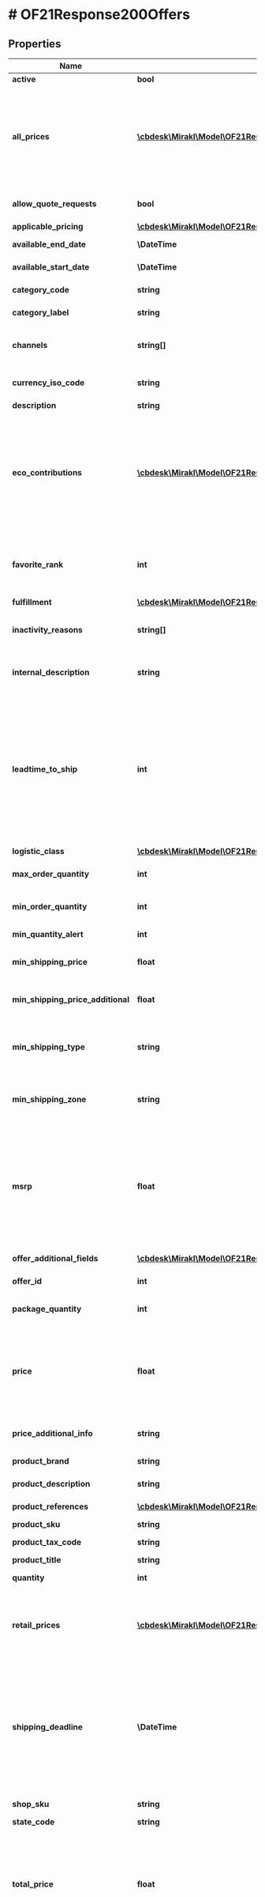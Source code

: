 # # OF21Response200Offers

## Properties

Name | Type | Description | Notes
------------ | ------------- | ------------- | -------------
**active** | **bool** | Is the offer active | [optional]
**all_prices** | [**\cbdesk\Mirakl\Model\OF21Response200OffersAllPrices[]**](OF21Response200OffersAllPrices.md) | All prices for the offer &lt;br/&gt; For Dropship specifically: the list of purchasing prices of the offer, also referred to as costs or wholesale prices | [optional]
**allow_quote_requests** | **bool** | Whether the offer is eligible for quotation | [optional]
**applicable_pricing** | [**\cbdesk\Mirakl\Model\OF21Response200OffersApplicablePricing**](OF21Response200OffersApplicablePricing.md) |  | [optional]
**available_end_date** | **\DateTime** | Available end date | [optional]
**available_start_date** | **\DateTime** | Available start date | [optional]
**category_code** | **string** | Product category code | [optional]
**category_label** | **string** | Product category label | [optional]
**channels** | **string[]** | List of channel codes on which the offer can be sold | [optional]
**currency_iso_code** | **string** | The currency of the shop (iso format) | [optional]
**description** | **string** | Offer description | [optional]
**eco_contributions** | [**\cbdesk\Mirakl\Model\OF21Response200OffersEcoContributions[]**](OF21Response200OffersEcoContributions.md) | Eco-contributions of the offer - only available if the operator setting &lt;em&gt;Activate data collection related to circular economy regulations&lt;/em&gt; has been enabled. | [optional]
**favorite_rank** | **int** | Favorite rank for the offer, when the favorite feature is enabled and the offer is a favorite | [optional]
**fulfillment** | [**\cbdesk\Mirakl\Model\OF21Response200OffersFulfillment**](OF21Response200OffersFulfillment.md) |  | [optional]
**inactivity_reasons** | **string[]** | Reasons for offers inactivity, mandatory if an offer is inactive | [optional]
**internal_description** | **string** | The offer&#39;s description as shown in the back office | [optional]
**leadtime_to_ship** | **int** | Offer&#39;s lead time to ship value. If this value has been set to 0, value is returned as 1 (unless platform&#39;s default lead time to ship value is also 0). If no lead time to ship was specified for the offer, platform&#39;s default value is returned. | [optional]
**logistic_class** | [**\cbdesk\Mirakl\Model\OF21Response200OffersLogisticClass**](OF21Response200OffersLogisticClass.md) |  | [optional]
**max_order_quantity** | **int** | Highest quantity of product items per order | [optional]
**min_order_quantity** | **int** | Lowest quantity of product items per order | [optional]
**min_quantity_alert** | **int** | Mininum quantity of the offer | [optional]
**min_shipping_price** | **float** | Unit price of the minimum shipping rate | [optional]
**min_shipping_price_additional** | **float** | Additional unit price associated to the minimum shipping rate | [optional]
**min_shipping_type** | **string** | Code of the shipping type associated to the minimum shipping rate | [optional]
**min_shipping_zone** | **string** | Code of the shipping zone associated to the minimum shipping rate | [optional]
**msrp** | **float** | The retail price recommendation, also referred to as manufacturer&#39;s suggested retail price (MSRP) or recommended retail price (RRP). &lt;br/&gt; Applicable only for Dropship offers. | [optional]
**offer_additional_fields** | [**\cbdesk\Mirakl\Model\OF21Response200OffersOfferAdditionalFields[]**](OF21Response200OffersOfferAdditionalFields.md) | Custom fields of the offer | [optional]
**offer_id** | **int** | Identifier of the offer | [optional]
**package_quantity** | **int** | Indivisible quantity of the same product | [optional]
**price** | **float** | Price of the offer &lt;br/&gt; For Dropship specifically: the purchasing price of the offer, also referred to as cost or wholesale price | [optional]
**price_additional_info** | **string** | Additional price information for the offer | [optional]
**product_brand** | **string** | Brand of the product | [optional]
**product_description** | **string** | Description of the product | [optional]
**product_references** | [**\cbdesk\Mirakl\Model\OF21Response200OffersProductReferences[]**](OF21Response200OffersProductReferences.md) | Product references | [optional]
**product_sku** | **string** | Product SKU | [optional]
**product_tax_code** | **string** | Offer product tax code | [optional]
**product_title** | **string** | Product title | [optional]
**quantity** | **int** | Available quantity of the offer | [optional]
**retail_prices** | [**\cbdesk\Mirakl\Model\OF21Response200OffersRetailPrices[]**](OF21Response200OffersRetailPrices.md) | List retail prices for the offer, also referred to as selling prices. &lt;br/&gt; Applicable only for Dropship offers. | [optional]
**shipping_deadline** | **\DateTime** | Estimated shipping date, that includes business closing days and cut-off configured on the platform. Add the earliest and latest delivery times to calculate the estimated delivery date to customers | [optional]
**shop_sku** | **string** | Shop&#39;s sku of the offer | [optional]
**state_code** | **string** | Offer condition | [optional]
**total_price** | **float** | Total price of the offer (price + minimum shipping rate) &lt;br/&gt; For Dropship specifically: the purchasing price of the offer + minimum shipping rate | [optional]
**warehouses** | [**\cbdesk\Mirakl\Model\OF21Response200OffersWarehouses[]**](OF21Response200OffersWarehouses.md) | The breakdown of the available quantities of the offer in each warehouse. | [optional]

[[Back to Model list]](../../README.md#models) [[Back to API list]](../../README.md#endpoints) [[Back to README]](../../README.md)
